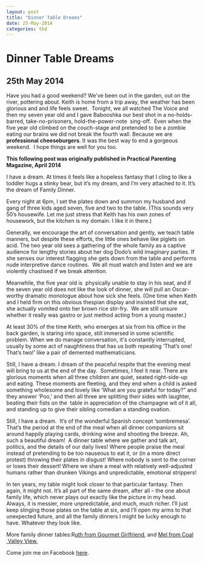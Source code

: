 ```yaml
---
layout: post
title: "Dinner Table Dreams"
date: 25-May-2014
categories: tbd
---
```


# Dinner Table Dreams

## 25th May 2014

Have you had a good weekend? We've been out in the garden,   out on the river,   pottering about. Keith is home from a trip away, the weather has been glorious and and life feels sweet.  Tonight, we all watched The Voice and then my seven year old and I gave Babooshka our best shot in a no-holds-barred, take-no-prisoners, hold-the-power-note  sing-off.  Even when the five year old climbed on the couch-stage and pretended to be a zombie eating our brains we did not break the fourth wall. Because we are **professional** **cheeseburgers**. It was the best way to end a gorgeous weekend.  I hope things are well for you too.

**This following post was originally published in Practical Parenting Magazine, April 2014**

I have a dream. At times it feels like a hopeless fantasy that I cling to like a toddler hugs a stinky bear, but it’s my dream, and I’m very attached to it. It’s the dream of Family Dinner.

Every night at 6pm, I set the plates down and summon my husband and gang of three kids aged seven, five and two to the table. (This sounds very 50’s housewife. Let me just stress that Keith has his own zones of housework, but the kitchen is my domain. I like it in there.)

Generally, we encourage the art of conversation and gently, we teach table manners, but despite these efforts, the little ones behave like piglets on acid. The two year old sees a gathering of the whole family as a captive audience for lengthy stories about her dog Dodo’s wild imaginary parties. If she senses our interest flagging she gets down from the table and performs nude interpretive dance routines.  We all must watch and listen and we are violently chastised if we break attention.

Meanwhile, the five year old is  physically unable to stay in his seat, and if the seven year old does not like the look of dinner, she will pull an Oscar-worthy dramatic monologue about how sick she feels. (One time when Keith and I held firm on this obvious thespian display and insisted that she eat, she actually vomited onto her brown rice stir-fry.  We are still unsure whether it really was gastro or just method acting from a young master.)

At least 30% of the time Keith, who emerges at six from his office in the back garden, is staring into space, still immersed in some scientific problem. When we do manage conversation, it's constantly interrupted, usually by some act of naughtiness that has us both repeating ‘That’s one! That’s two!’ like a pair of demented mathematicians.

Still, I have a dream. I dream of the peaceful respite that the evening meal will bring to us at the end of the day.  Sometimes, I feel it near. There are glorious moments when all three children are quiet, seated right-side-up and eating. These moments are fleeting, and they end when a child is asked something wholesome and lovely like ‘What are you grateful for today?” and they answer ‘Poo,’ and then all three are splitting their sides with laughter, beating their fists on the  table in appreciation of the champagne wit of it all, and standing up to give their sibling comedian a standing ovation.

Still, I have a dream.  It’s of the wonderful Spanish concept ‘sombremesa’. That’s the period at the end of the meal when all dinner companions sit around happily playing cards, drinking wine and shooting the breeze. Ah, such a beautiful dream!  A dinner table where we gather and talk art, politics, and the details of our daily lives! Where people praise the meal instead of pretending to be too nauseous to eat it, or (in a more direct protest) throwing their plates in disgust! Where nobody is sent to the corner or loses their dessert! Where we share a meal with relatively well-adjusted humans rather than drunken Vikings and unpredictable, emotional strippers!

In ten years, my table might look closer to that particular fantasy. Then again, it might not. It’s all part of the same dream, after all – the one about family life, which never plays out exactly like the picture in my head. Always, it is messier, more unpredictable, and much, much richer. I’ll just keep slinging those plates on the table at six, and I’ll open my arms to that unexpected future, and all the family dinners I might be lucky enough to have. Whatever they look like.

More family dinner tables:R<a href="http://mogantosh.com/hive-mind-the-family-dinner-table/">uth from Gourmet Girlfriend</a>, and <a href="http://mogantosh.com/hive-mind-family-dinner-table-with-mel-from-coal-valley-view/">Mel from Coal  Valley View.</a>

Come join me on Facebook <a href="https://www.facebook.com/mogantosh">here</a>.
